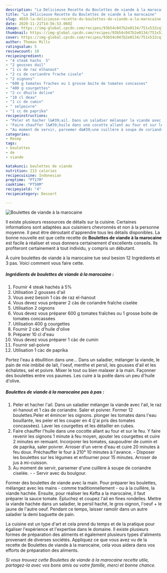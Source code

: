 ```yaml
---
description: "La Délicieuse Recette du Boulettes de viande à la marocaine"
title: "La Délicieuse Recette du Boulettes de viande à la marocaine"
slug: 4659-la-delicieuse-recette-du-boulettes-de-viande-a-la-marocaine
date: 2020-11-21T14:56:53.060Z
image: https://img-global.cpcdn.com/recipes/93b54c047b2e0134/751x532cq70/boulettes-de-viande-a-la-marocaine-photo-principale-de-la-recette.jpg
thumbnail: https://img-global.cpcdn.com/recipes/93b54c047b2e0134/751x532cq70/boulettes-de-viande-a-la-marocaine-photo-principale-de-la-recette.jpg
cover: https://img-global.cpcdn.com/recipes/93b54c047b2e0134/751x532cq70/boulettes-de-viande-a-la-marocaine-photo-principale-de-la-recette.jpg
author: Thomas Mills
ratingvalue: 5
reviewcount: 10
recipeingredient:
- "4 steak hachs  5"
- "2 gousses dail"
- "1 cs de raz elhanout"
- "2 cs de coriandre frache cisele"
- "2 oignons"
- "600 g tomates fraches ou 1 grosse boite de tomates concasses"
- "400 g courgettes"
- "2 cc dhuile dolive"
- "10 cl deau"
- "1 cc de cumin"
- " selpoivre"
- "1 cc de paprika"
recipeinstructions:
- "Peler et hacher l&#39;ail. Dans un saladier mélanger la viande avec l&#39;ail, le raz el-hanout et 1 càs de coriandre. Saler et poivrer. Former 12 boulettes.Peler et émincer les oignons. plonger les tomates dans l&#39;eau bouillante, les peler et les couper en 4 (j&#39;ai pris des tomates concassées). Laver les courgettes et les détailler en cubes."
- "Faire chauffer l&#39;huile dans une cocotte allant au four et sur le feu. Y faire revenir les oignons 1 minute à feu moyen, ajouter les courgettes et cuire 2 minutes en remuant. Incorporer les tomates, saupoudrer de cumin et de paprika, saler poivrer. Arroser d&#39;un verre d&#39;eau et cuire 20 minutes à feu doux. Préchauffer le four à 210° 10 minutes à l&#39;avance. Disposer les boulettes sur les légumes et enfourner pour 15 minutes. Arroser de jus à mi-cuisson."
- "Au moment de servir, parsemer d&#39;une cuillère à soupe de coriandre ciselée.   Servir avec du boulgour."
categories:
- Resep
tags:
- boulettes
- de
- viande

katakunci: boulettes de viande 
nutrition: 213 calories
recipecuisine: Indonesian
preptime: "PT17M"
cooktime: "PT50M"
recipeyield: "4"
recipecategory: Dessert

---
```



![Boulettes de viande à la marocaine](https://img-global.cpcdn.com/recipes/93b54c047b2e0134/751x532cq70/boulettes-de-viande-a-la-marocaine-photo-principale-de-la-recette.jpg)

Il existe plusieurs ressources de détails sur la cuisine. Certaines informations sont adaptées aux cuisiniers chevronnés et non à la personne moyenne. Il peut être déroutant d'apprendre tous les détails disponibles. La bonne nouvelle est que cette recette de <strong> Boulettes de viande à la marocaine </strong> est facile à réaliser et vous donnera certainement d'excellents conseils. Ils profiteront certainement à tout individu, y compris un débutant.

<!--inarticleads1-->

À cuire boulettes de viande à la marocaine tue seul besion 12 Ingrédients et 3 pas. Voici comment vous faire cette.

##### Ingrédients de boulettes de viande à la marocaine :

1. Fournir 4 steak hachés à 5%
1. Utilisation 2 gousses d&#39;ail
1. Vous avez besoin 1 càs de raz el-hanout
1. Vous devez vous préparer 2 càs de coriandre fraîche ciselée
1. Utilisation 2 oignons
1. Vous devez vous préparer 600 g tomates fraîches ou 1 grosse boite de tomates concassées
1. Utilisation 400 g courgettes
1. Fournir 2 càc d&#39;huile d&#39;olive
1. Préparer 10 cl d&#39;eau
1. Vous devez vous préparer 1 càc de cumin
1. Fournir  sel-poivre
1. Utilisation 1 càc de paprika


Portez l&#39;eau à ébullition dans une… Dans un saladier, mélanger la viande, le pain de mie imbibé de lait, l&#39;oeuf, menthe et persil, les gousses d&#39;ail et les échalotes, sel et poivre. Mixer le tout ou bien malaxer à la main. Façonner des boulettes entre vos paumes. Les cuire à la poêle dans un peu d&#39;huile d&#39;olive. 

<!--inarticleads2-->

##### Boulettes de viande à la marocaine pas à pas :

1. Peler et hacher l&#39;ail. Dans un saladier mélanger la viande avec l&#39;ail, le raz el-hanout et 1 càs de coriandre. Saler et poivrer. Former 12 boulettes.Peler et émincer les oignons. plonger les tomates dans l&#39;eau bouillante, les peler et les couper en 4 (j&#39;ai pris des tomates concassées). Laver les courgettes et les détailler en cubes.
1. Faire chauffer l&#39;huile dans une cocotte allant au four et sur le feu. Y faire revenir les oignons 1 minute à feu moyen, ajouter les courgettes et cuire 2 minutes en remuant. Incorporer les tomates, saupoudrer de cumin et de paprika, saler poivrer. Arroser d&#39;un verre d&#39;eau et cuire 20 minutes à feu doux. Préchauffer le four à 210° 10 minutes à l&#39;avance. - Disposer les boulettes sur les légumes et enfourner pour 15 minutes. Arroser de jus à mi-cuisson.
1. Au moment de servir, parsemer d&#39;une cuillère à soupe de coriandre ciselée. -  -  Servir avec du boulgour.


Former des boulettes de viande avec la main. Pour préparer les boulettes, mélangez avec les mains - comme traditionnellement - ou à la cuillère, la viande hachée. Ensuite, pour réaliser les Kefta a la marocaine, il faut préparer la sauce tomate. Épluchez et coupez l&#39;ail en fines rondelles. Mettre la viande hachée dans un saladier, le persil haché, le gros oignon, l&#39;oeuf + le jaune de l&#39;autre oeuf. Pendant ce temps, laisser ramolir dans un autre saladier la demi baguette de pain. 

<!--inarticleads1-->

<p>
La cuisine est un type d'art et cela prend du temps et de la pratique pour égaliser l'expérience et l'expertise dans le domaine. Il existe plusieurs formes de préparation des aliments et également plusieurs types d'aliments provenant de diverses sociétés. Appliquez ce que vous avez vu de la recette de Boulettes de viande à la marocaine, cela vous aidera dans vos efforts de préparation des aliments.
</p>

<p>
<i>Si vous trouvez cette Boulettes de viande à la marocaine recette utile, partagez-la avec vos bons amis ou votre famille, merci et bonne chance.</i>
</p>
